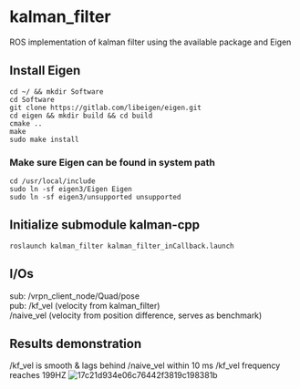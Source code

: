 # kalman_filter
ROS implementation of kalman filter using the available package and Eigen

## Install Eigen
```
cd ~/ && mkdir Software
cd Software
git clone https://gitlab.com/libeigen/eigen.git
cd eigen && mkdir build && cd build
cmake ..
make
sudo make install
```
### Make sure Eigen can be found in system path
```
cd /usr/local/include
sudo ln -sf eigen3/Eigen Eigen
sudo ln -sf eigen3/unsupported unsupported
```

## Initialize submodule kalman-cpp
```
roslaunch kalman_filter kalman_filter_inCallback.launch
```
## I/Os
sub: /vrpn_client_node/Quad/pose                                        
pub: /kf_vel (velocity from kalman_filter)                              
     /naive_vel (velocity from position difference, serves as benchmark)

## Results demonstration
/kf_vel is smooth & lags behind /naive_vel within 10 ms
/kf_vel frequency reaches 199HZ
![17c21d934e06c76442f3819c198381b](https://github.com/JJJJJllll/kalman_filter/assets/117176940/2d5f551c-1ff5-4066-9cd1-256e11e73aa5)
